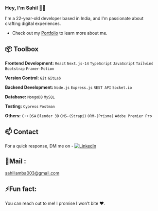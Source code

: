 ### Hey, I'm Sahil 👋🏽 

I'm a 22-year-old developer based in India, and I'm passionate about crafting digital experiences. 

- Check out my [Portfolio]( https://master--sahil-lamba-portfolio.netlify.app/) to learn more about me.

## 📦 Toolbox

**Frontend Development:** `React` `Next.js-14` `TypeScript` `JavaScript` `Tailwind`  `Bootstrap` `Framer-Motion`
 
**Version Control:** `Git` `GitLab`

**Backend Development:** `Node.js` `Express.js` `REST API` `Socket.io` 

**Database:** `MongoDB` `MySQL`

**Testing:** `Cypress` `Postman`

**Others:** `C++` `DSA` `Blender 3D` `CMS-(Strapi)` `ORM-(Prisma)` `Adobe Premier Pro`

## 📫 Contact

 For a quick response, DM me on - 
[![LinkedIn](https://img.shields.io/badge/LinkedIn-%230077B5.svg?logo=linkedin&logoColor=white)](https://linkedin.com/in/https://www.linkedin.com/in/sahillamba0008/) 

## 🌱Mail :
sahillamba003@gmail.com

## ⚡Fun fact: 
You can reach out to me! I promise I won't bite ❤️.
